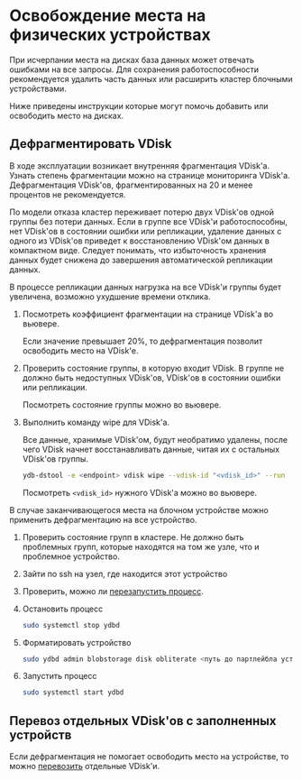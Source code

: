 # Освобождение места на физических устройствах

При исчерпании места на дисках база данных может отвечать ошибками на все запросы. Для сохранения работоспособности рекомендуется удалить часть данных или расширить кластер блочными устройствами.

Ниже приведены инструкции которые могут помочь добавить или освободить место на дисках.

## Дефрагментировать VDisk

В ходе эксплуатации возникает внутренняя фрагментация VDisk'а. Узнать степень фрагментации можно на странице мониторинга VDisk'а. Дефрагментация VDisk'ов, фрагментированных на 20 и менее процентов не рекомендуется.

По модели отказа кластер переживает потерю двух VDisk'ов одной группы без потери данных. Если в группе все VDisk'и работоспособны, нет VDisk'ов в состоянии ошибки или репликации, удаление данных с одного из VDisk'ов приведет к восстановлению VDisk'ом данных в компактном виде. Следует понимать, что избыточность хранения данных будет снижена до завершения автоматической репликации данных.

В процессе репликации данных нагрузка на все VDisk'и группы будет увеличена, возможно ухудшение времени отклика.

1. Посмотреть коэффициент фрагментации на странице VDisk'а во вьювере.

   Если значение превышает 20%, то дефрагментация позволит освободить место на VDisk'е.

2. Проверить состояние группы, в которую входит VDisk. В группе не должно быть недоступных VDisk'ов, VDisk'ов в состоянии ошибки или репликации.

    Посмотреть состояние группы можно во вьювере.

3. Выполнить команду wipe для VDisk'а.

    Все данные, хранимые VDisk'ом, будут необратимо удалены, после чего VDisk начнет восстанавливать данные, читая их с остальных VDisk'ов группы.

    ```bash
    ydb-dstool -e <endpoint> vdisk wipe --vdisk-id "<vdisk_id>" --run
    ```

   Посмотреть `<vdisk_id>` нужного VDisk'а можно во вьювере.

В случае заканчивающегося места на блочном устройстве можно применить дефрагментацию на все устройство.

1. Проверить состояние групп в кластере. Не должно быть проблемных групп, которые находятся на том же узле, что и проблемное устройство.

2. Зайти по ssh на узел, где находится этот устройство

3. Проверить, можно ли [перезапустить процесс](node_restarting.md#restart_process).

4. Остановить процесс

    ```bash
    sudo systemctl stop ydbd
    ```

5. Форматировать устройство

    ```bash
    sudo ydbd admin blobstorage disk obliterate <путь до партлейбла устройства>
    ```

6. Запустить процесс

    ```bash
    sudo systemctl start ydbd
    ```

## Перевоз отдельных VDisk'ов с заполненных устройств

Если дефрагментация не помогает освободить место на устройстве, то можно [перевозить](moving_vdisks.md#moving_disk) отдельные VDisk'и.
